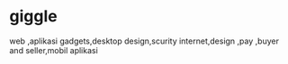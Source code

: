 # giggle
web ,aplikasi gadgets,desktop design,scurity internet,design ,pay ,buyer and seller,mobil aplikasi
